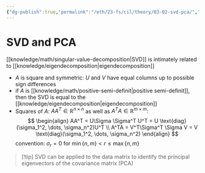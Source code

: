 ```yaml
---
{"dg-publish":true,"permalink":"/eth/23-fs/cil/theory/03-02-svd-pca/","tags":["eth/cil/theory"],"created":"","updated":""}
---
```


# SVD and PCA
[[knowledge/math/singular-value-decomposition\|SVD]] is intimately related to [[knowledge/eigendecomposition\|eigendecomposition]]
* $A$ is square and symmetric: $U$ and $V$ have equal columns up to possible sign differences
* if $A$ is [[knowledge/math/positive-semi-definit\|positive semi-definit]], then the SVD is equal to the [[knowledge/eigendecomposition\|eigendecomposition]]
* Squares of $A$: $AA^T \in \mathbb{R}^{n \times n}$ as well as $A^TA \in \mathbb{R}^{m \times m}$: 
  $$
  \begin{align}
	AA^T = U\Sigma \Sigma^T U^T = U \text{diag}(\sigma_1^2, \dots, \sigma_n^2)U^T \\
	A^TA = V^T\Sigma^T \Sigma V = V \text{diag}(\sigma_1^2, \dots, \sigma_n^2)
	\end{align}
 $$
 convention: $\sigma_r = 0$ for $\min\{n,m\} < r \leq \max\{n,m\}$

>[!tip] SVD can be applied to the data matrix to identify the principal eigenvectors of the covariance matrix (PCA)

